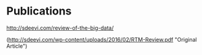 # Publications

http://sdeevi.com/review-of-the-big-data/

(http://sdeevi.com/wp-content/uploads/2016/02/RTM-Review.pdf "Original Article")
